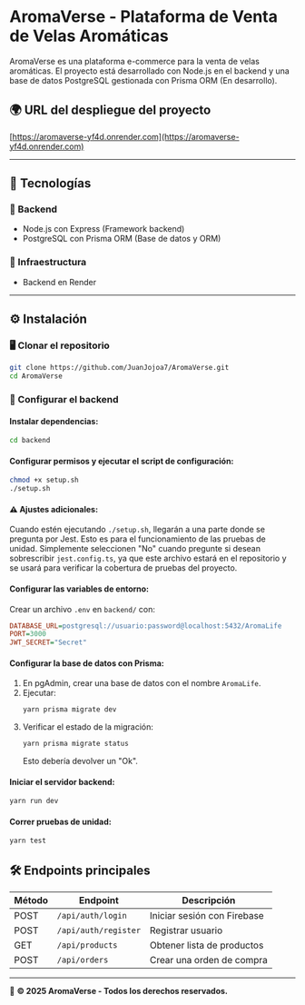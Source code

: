# AromaVerse - Plataforma de Venta de Velas Aromáticas

AromaVerse es una plataforma e-commerce para la venta de velas aromáticas. El proyecto está desarrollado con Node.js en el backend y una base de datos PostgreSQL gestionada con Prisma ORM (En desarrollo).

## 🌍 URL del despliegue del proyecto

[https://aromaverse-yf4d.onrender.com](https://aromaverse-yf4d.onrender.com)

---

## 🚀 Tecnologías

### 🔹 Backend
- Node.js con Express (Framework backend)
- PostgreSQL con Prisma ORM (Base de datos y ORM)

### 🔹 Infraestructura
- Backend en Render

---

## ⚙️ Instalación

### 🖥️ Clonar el repositorio
```bash
git clone https://github.com/JuanJojoa7/AromaVerse.git
cd AromaVerse
```

### 🔹 Configurar el backend

#### Instalar dependencias:
```bash
cd backend
```

#### Configurar permisos y ejecutar el script de configuración:
```bash
chmod +x setup.sh
./setup.sh
```

#### ⚠️ Ajustes adicionales:
Cuando estén ejecutando `./setup.sh`, llegarán a una parte donde se pregunta por Jest. Esto es para el funcionamiento de las pruebas de unidad. Simplemente seleccionen "No" cuando pregunte si desean sobrescribir `jest.config.ts`, ya que este archivo estará en el repositorio y se usará para verificar la cobertura de pruebas del proyecto.

#### Configurar las variables de entorno:
Crear un archivo `.env` en `backend/` con:
```ini
DATABASE_URL=postgresql://usuario:password@localhost:5432/AromaLife
PORT=3000
JWT_SECRET="Secret"
```

#### Configurar la base de datos con Prisma:
1. En pgAdmin, crear una base de datos con el nombre `AromaLife`.
2. Ejecutar:
   ```bash
   yarn prisma migrate dev
   ```
3. Verificar el estado de la migración:
   ```bash
   yarn prisma migrate status
   ```
   Esto debería devolver un "Ok".

#### Iniciar el servidor backend:
```bash
yarn run dev
```

#### Correr pruebas de unidad:
```bash
yarn test
```

## 🛠 Endpoints principales

| Método | Endpoint | Descripción |
|---------|-------------|------------------------------|
| POST | `/api/auth/login` | Iniciar sesión con Firebase |
| POST | `/api/auth/register` | Registrar usuario |
| GET  | `/api/products` | Obtener lista de productos |
| POST | `/api/orders` | Crear una orden de compra |

---

📌 **© 2025 AromaVerse - Todos los derechos reservados.**
